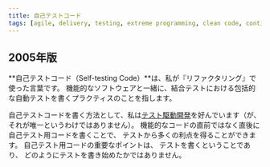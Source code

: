 ```yaml
---
title: 自己テストコード
tags: [agile, delivery, testing, extreme programming, clean code, continuous integration, refactoring]
---
```


## 2005年版

**自己テストコード（Self-testing Code）**は、私が『リファクタリング』で使った言葉です。
機能的なソフトウェアと一緒に、結合テストにおける包括的な自動テストを書くプラクティスのことを指します。

自己テストコードを書く方法として、私は[テスト駆動開発](/TestDrivenDevelopment)を好んでいます（が、それが唯一というわけではありません）。
機能的なコードの直前ではなく直後に自己テスト用コードを書くことで、
テストから多くの利点を得ることができます。
自己テスト用コードの重要なポイントは、
テストを書くということであり、
どのようにテストを書き始めたかではありません。

